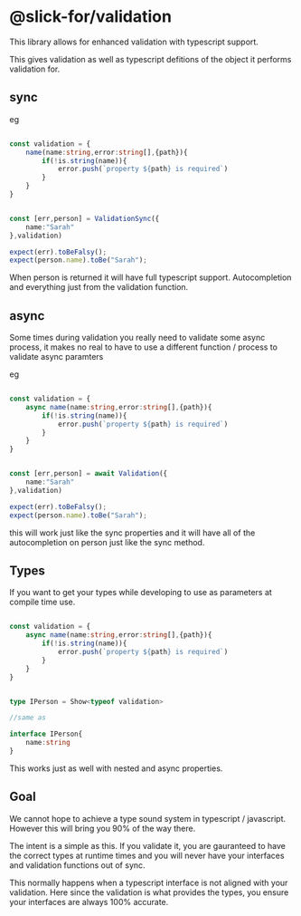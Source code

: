 # @slick-for/validation


This library allows for enhanced validation with
typescript support.

This gives validation as well as typescript defitions of
the object it performs validation for.

## sync 
eg 
```typescript

const validation = {
    name(name:string,error:string[],{path}){
        if(!is.string(name)){
            error.push(`property ${path} is required`)
        }
    }
}


const [err,person] = ValidationSync({
    name:"Sarah"
},validation)

expect(err).toBeFalsy();
expect(person.name).toBe("Sarah");
```

When person is returned it will have full typescript support.
Autocompletion and everything just from the validation function.


## async 

Some times during validation you really need to validate some 
async process, it makes no real to have to use a different 
function / process to validate async paramters 


eg
```typescript

const validation = {
    async name(name:string,error:string[],{path}){
        if(!is.string(name)){
            error.push(`property ${path} is required`)
        }
    }
}


const [err,person] = await Validation({
    name:"Sarah"
},validation)

expect(err).toBeFalsy();
expect(person.name).toBe("Sarah");

```

this will work just like the sync properties and it will 
have all of the autocompletion on person just like the sync 
method.



## Types
If you want to get your types while developing to use as 
parameters at compile time use.

```typescript

const validation = {
    async name(name:string,error:string[],{path}){
        if(!is.string(name)){
            error.push(`property ${path} is required`)
        }
    }
}


type IPerson = Show<typeof validation>

//same as 

interface IPerson{
    name:string
}
```

This works just as well with nested and async properties.


## Goal

We cannot hope to achieve a type sound system in 
typescript / javascript. However this will bring you 90%
of the way there.

The intent is a simple as this. If you validate it,
you are gauranteed to have the correct types at runtime times
and you will never have your interfaces and validation functions
out of sync.

This normally happens when a typescript interface is not aligned
with your validation. Here since the validation is what provides
the types, you ensure your interfaces are always 100% accurate.





